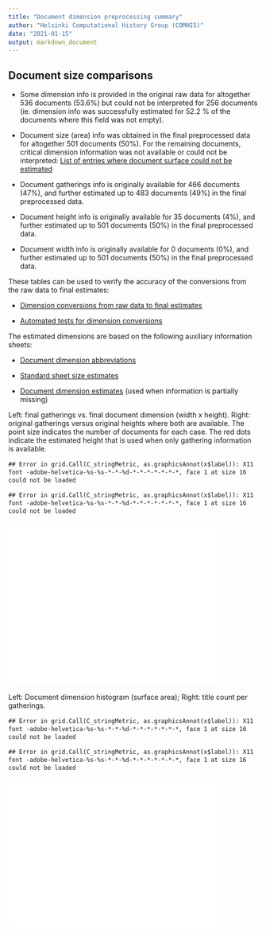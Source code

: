 ```yaml
---
title: "Document dimension preprocessing summary"
author: "Helsinki Computational History Group (COMHIS)"
date: "2021-01-15"
output: markdown_document
---
```




## Document size comparisons

  * Some dimension info is provided in the original raw data for altogether 536 documents (53.6%) but could not be interpreted for 256 documents (ie. dimension info was successfully estimated for 52.2 % of the documents where this field was not empty).

  * Document size (area) info was obtained in the final preprocessed data for altogether 501 documents (50%). For the remaining documents, critical dimension information was not available or could not be interpreted: [List of entries where document surface could not be estimated](physical_dimension_incomplete.csv)

  * Document gatherings info is originally available for 466 documents (47%), and further estimated up to 483 documents (49%) in the final preprocessed data.

  * Document height info is originally available for 35 documents (4%), and further estimated up to 501 documents (50%) in the final preprocessed data.

  * Document width info is originally available for 0 documents (0%), and further estimated up to 501 documents (50%) in the final preprocessed data.


These tables can be used to verify the accuracy of the conversions from the raw data to final estimates:

  * [Dimension conversions from raw data to final estimates](conversions_physical_dimension.csv)

  * [Automated tests for dimension conversions](https://github.com/COMHIS/fennica/blob/master/inst/extdata/tests_dimension_polish.csv)



The estimated dimensions are based on the following auxiliary information sheets:

  * [Document dimension abbreviations](https://github.com/COMHIS/fennica/blob/master/inst/extdata/document_size_abbreviations.csv)

  * [Standard sheet size estimates](https://github.com/COMHIS/fennica/blob/master/inst/extdata/sheetsizes.csv)

  * [Document dimension estimates](https://github.com/COMHIS/fennica/blob/master/inst/extdata/documentdimensions.csv) (used when information is partially missing)


<!--[Discarded dimension info](dimensions_discarded.csv)-->

Left: final gatherings vs. final document dimension (width x height). Right: original gatherings versus original heights where both are available. The point size indicates the number of documents for each case. The red dots indicate the estimated height that is used when only gathering information is available. 


```
## Error in grid.Call(C_stringMetric, as.graphicsAnnot(x$label)): X11 font -adobe-helvetica-%s-%s-*-*-%d-*-*-*-*-*-*-*, face 1 at size 16 could not be loaded
```

```
## Error in grid.Call(C_stringMetric, as.graphicsAnnot(x$label)): X11 font -adobe-helvetica-%s-%s-*-*-%d-*-*-*-*-*-*-*, face 1 at size 16 could not be loaded
```

<img src="output.tables/figure/summary-1.png" title="plot of chunk summary" alt="plot of chunk summary" width="420px" />


Left: Document dimension histogram (surface area);
Right: title count per gatherings.


```
## Error in grid.Call(C_stringMetric, as.graphicsAnnot(x$label)): X11 font -adobe-helvetica-%s-%s-*-*-%d-*-*-*-*-*-*-*, face 1 at size 16 could not be loaded
```

```
## Error in grid.Call(C_stringMetric, as.graphicsAnnot(x$label)): X11 font -adobe-helvetica-%s-%s-*-*-%d-*-*-*-*-*-*-*, face 1 at size 16 could not be loaded
```

<img src="output.tables/figure/sizes-1.png" title="plot of chunk sizes" alt="plot of chunk sizes" width="420px" />



<!--

### Gatherings timelines



Popularity of different document sizes over time. Left: absolute title
counts. Right: relative title counts. Gatherings with less than `r
nmin` documents at every decade are excluded:


```
## Error in timeline(dfs, group = "gatherings", nmin = nmin, mode = "absolute"): could not find function "timeline"
```

```
## Error in print(res$plot): object 'res' not found
```

```
## Error in timeline(dfs, group = "gatherings", nmin = nmin, mode = "percentage"): could not find function "timeline"
```

```
## Error in print(res$plot): object 'res' not found
```


## Average document dimensions 

Here we use the original data only:

![plot of chunk avedimstime](output.tables/figure/avedimstime-1.png)




Only the most frequently occurring gatherings are listed here:


Table: Average document dimensions

|gatherings.original | mean.width| median.width| mean.height| median.height|  n|
|:-------------------|----------:|------------:|-----------:|-------------:|--:|

-->
